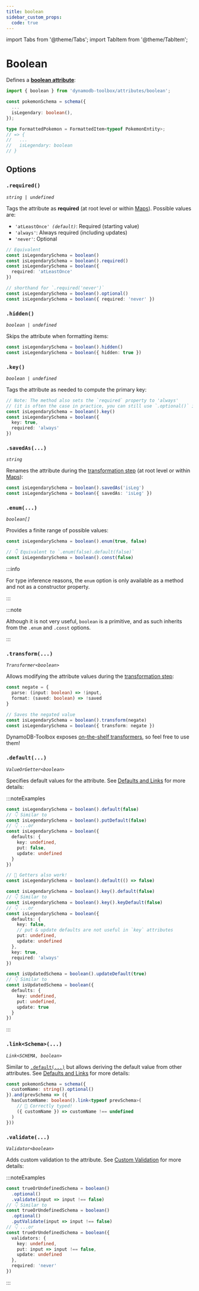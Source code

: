 ```yaml
---
title: boolean
sidebar_custom_props:
  code: true
---
```


import Tabs from '@theme/Tabs';
import TabItem from '@theme/TabItem';

# Boolean

Defines a [**boolean attribute**](https://docs.aws.amazon.com/amazondynamodb/latest/developerguide/HowItWorks.NamingRulesDataTypes.html#HowItWorks.DataTypes):

```ts
import { boolean } from 'dynamodb-toolbox/attributes/boolean';

const pokemonSchema = schema({
  ...
  isLegendary: boolean(),
});

type FormattedPokemon = FormattedItem<typeof PokemonEntity>;
// => {
//   ...
//   isLegendary: boolean
// }
```

## Options

### `.required()`

<p style={{ marginTop: '-15px' }}><i><code>string | undefined</code></i></p>

Tags the attribute as **required** (at root level or within [Maps](../13-map/index.md)). Possible values are:

- <code>'atLeastOnce' <i>(default)</i></code>: Required (starting value)
- `'always'`: Always required (including updates)
- `'never'`: Optional

```ts
// Equivalent
const isLegendarySchema = boolean()
const isLegendarySchema = boolean().required()
const isLegendarySchema = boolean({
  required: 'atLeastOnce'
})

// shorthand for `.required('never')`
const isLegendarySchema = boolean().optional()
const isLegendarySchema = boolean({ required: 'never' })
```

### `.hidden()`

<p style={{ marginTop: '-15px' }}><i><code>boolean | undefined</code></i></p>

Skips the attribute when formatting items:

```ts
const isLegendarySchema = boolean().hidden()
const isLegendarySchema = boolean({ hidden: true })
```

### `.key()`

<p style={{ marginTop: '-15px' }}><i><code>boolean | undefined</code></i></p>

Tags the attribute as needed to compute the primary key:

```ts
// Note: The method also sets the `required` property to 'always'
// (it is often the case in practice, you can still use `.optional()` if needed)
const isLegendarySchema = boolean().key()
const isLegendarySchema = boolean({
  key: true,
  required: 'always'
})
```

### `.savedAs(...)`

<p style={{ marginTop: '-15px' }}><i><code>string</code></i></p>

Renames the attribute during the [transformation step](../16-actions/1-parse.md) (at root level or within [Maps](../13-map/index.md)):

```ts
const isLegendarySchema = boolean().savedAs('isLeg')
const isLegendarySchema = boolean({ savedAs: 'isLeg' })
```

### `.enum(...)`

<p style={{ marginTop: '-15px' }}><i><code>boolean[]</code></i></p>

Provides a finite range of possible values:

```ts
const isLegendarySchema = boolean().enum(true, false)

// 👇 Equivalent to `.enum(false).default(false)`
const isLegendarySchema = boolean().const(false)
```

:::info

For type inference reasons, the `enum` option is only available as a method and not as a constructor property.

:::

:::note

Although it is not very useful, `boolean` is a primitive, and as such inherits from the `.enum` and `.const` options.

:::

### `.transform(...)`

<p style={{ marginTop: '-15px' }}><i><code>Transformer&lt;boolean&gt;</code></i></p>

Allows modifying the attribute values during the [transformation step](../16-actions/1-parse.md):

```ts
const negate = {
  parse: (input: boolean) => !input,
  format: (saved: boolean) => !saved
}

// Saves the negated value
const isLegendarySchema = boolean().transform(negate)
const isLegendarySchema = boolean({ transform: negate })
```

DynamoDB-Toolbox exposes [on-the-shelf transformers](../17-transformers/1-usage.md), so feel free to use them!

### `.default(...)`

<p style={{ marginTop: '-15px' }}><i><code>ValueOrGetter&lt;boolean&gt;</code></i></p>

Specifies default values for the attribute. See [Defaults and Links](../2-defaults-and-links/index.md) for more details:

:::noteExamples

<Tabs>
<TabItem value="put" label="Put">

```ts
const isLegendarySchema = boolean().default(false)
// 👇 Similar to
const isLegendarySchema = boolean().putDefault(false)
// 👇 ...or
const isLegendarySchema = boolean({
  defaults: {
    key: undefined,
    put: false,
    update: undefined
  }
})

// 🙌 Getters also work!
const isLegendarySchema = boolean().default(() => false)
```

</TabItem>
<TabItem value="key" label="Key">

```ts
const isLegendarySchema = boolean().key().default(false)
// 👇 Similar to
const isLegendarySchema = boolean().key().keyDefault(false)
// 👇 ...or
const isLegendarySchema = boolean({
  defaults: {
    key: false,
    // put & update defaults are not useful in `key` attributes
    put: undefined,
    update: undefined
  },
  key: true,
  required: 'always'
})
```

</TabItem>
<TabItem value="update" label="Update">

```ts
const isUpdatedSchema = boolean().updateDefault(true)
// 👇 Similar to
const isUpdatedSchema = boolean({
  defaults: {
    key: undefined,
    put: undefined,
    update: true
  }
})
```

</TabItem>
</Tabs>

:::

### `.link<Schema>(...)`

<p style={{ marginTop: '-15px' }}><i><code>Link&lt;SCHEMA, boolean&gt;</code></i></p>

Similar to [`.default(...)`](#default) but allows deriving the default value from other attributes. See [Defaults and Links](../2-defaults-and-links/index.md) for more details:

```ts
const pokemonSchema = schema({
  customName: string().optional()
}).and(prevSchema => ({
  hasCustomName: boolean().link<typeof prevSchema>(
    // 🙌 Correctly typed!
    ({ customName }) => customName !== undefined
  )
}))
```

### `.validate(...)`

<p style={{ marginTop: '-15px' }}><i><code>Validator&lt;boolean&gt;</code></i></p>

Adds custom validation to the attribute. See [Custom Validation](../3-custom-validation/index.md) for more details:

:::noteExamples

```ts
const trueOrUndefinedSchema = boolean()
  .optional()
  .validate(input => input !== false)
// 👇 Similar to
const trueOrUndefinedSchema = boolean()
  .optional()
  .putValidate(input => input !== false)
// 👇 ...or
const trueOrUndefinedSchema = boolean({
  validators: {
    key: undefined,
    put: input => input !== false,
    update: undefined
  },
  required: 'never'
})
```

:::
